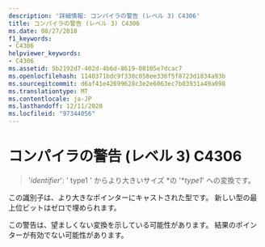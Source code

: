 ```yaml
---
description: '詳細情報: コンパイラの警告 (レベル 3) C4306'
title: コンパイラの警告 (レベル 3) C4306
ms.date: 08/27/2018
f1_keywords:
- C4306
helpviewer_keywords:
- C4306
ms.assetid: 5b2192d7-402d-4b6d-8619-08105e7dcac7
ms.openlocfilehash: 1140371bdc9f330c058ee336f5f8723d1834a93b
ms.sourcegitcommit: d6af41e42699628c3e2e6063ec7b03931a49a098
ms.translationtype: MT
ms.contentlocale: ja-JP
ms.lasthandoff: 12/11/2020
ms.locfileid: "97344056"
---
```

# <a name="compiler-warning-level-3-c4306"></a>コンパイラの警告 (レベル 3) C4306

> '*identifier*': ' type1 ' からより大きいサイズ *の '**type1*' への変換です。

この識別子は、より大きなポインターにキャストされた型です。 新しい型の最上位ビットはゼロで埋められます。

この警告は、望ましくない変換を示している可能性があります。 結果のポインターが有効でない可能性があります。

